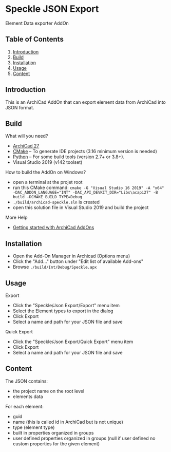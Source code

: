 # Speckle JSON Export

Element Data exporter AddOn

## Table of Contents
1. [Introduction](#introduction)
2. [Build](#build)
3. [Installation](#installation)
4. [Usage](#usage)
5. [Content](#content)

## Introduction
This is an ArchiCad AddOn that can export element data from ArchiCad into JSON format.

## Build
What will you need?
- [ArchiCad 27](https://graphisoft.com/downloads/archicad/install/AC27/INT/)
- [CMake](https://cmake.org) – To generate IDE projects (3.16 minimum version is needed)
- [Python](https://www.python.org) – For some build tools (version 2.7+ or 3.8+).
- Visual Studio 2019 (v142 toolset)

How to build the AddOn on Windows?
- open a terminal at the projet root
- run this CMake command: ```cmake -G "Visual Studio 16 2019" -A "x64" -DAC_ADDON_LANGUAGE="INT" -DAC_API_DEVKIT_DIR="Libs\acapi27" -B build -DCMAKE_BUILD_TYPE=Debug```
- ```./build/archicad-speckle.sln``` is created
- open this solution file in Visual Studio 2019 and build the project

More Help

- [Getting started with ArchiCad AddOns](https://archicadapi.graphisoft.com/getting-started-with-archicad-add-ons)

## Installation
- Open the Add-On Manager in Archicad (Options menu)
- Click the "Add..." button under "Edit list of available Add-ons"
- Browse ```./build/Int/Debug/Speckle.apx```

## Usage
Export
- Click the "Speckle/Json Export/Export" menu item
- Select the Element types to export in the dialog
- Click Export
- Select a name and path for your JSON file and save

Quick Export
- Click the "Speckle/Json Export/Quick Export" menu item
- Click Export
- Select a name and path for your JSON file and save

## Content
The JSON contains:
- the project name on the root level
- elements data

For each element:
- guid
- name (this is called id in ArchiCad but is not unique)
- type (element type)
- built in properties organized in groups
- user defined properties organized in groups (null if user defined no custom properties for the given element)

